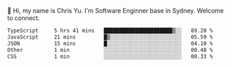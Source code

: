 👋 Hi, my name is Chris Yu. I'm Software Enginner base in Sydney. Welcome to connect.

<!--START_SECTION:waka-->

```txt
TypeScript     5 hrs 41 mins   ██████████████████████▒░░   89.20 %
JavaScript     21 mins         █▒░░░░░░░░░░░░░░░░░░░░░░░   05.59 %
JSON           15 mins         █░░░░░░░░░░░░░░░░░░░░░░░░   04.10 %
Other          1 min           ░░░░░░░░░░░░░░░░░░░░░░░░░   00.48 %
CSS            1 min           ░░░░░░░░░░░░░░░░░░░░░░░░░   00.33 %
```

<!--END_SECTION:waka-->
